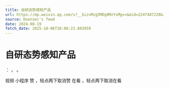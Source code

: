 ```yaml
---
title: 自研态势感知产品
url: https://mp.weixin.qq.com/s?__biz=Mzg5MDg0MzYxMg==&mid=2247487220&idx=1&sn=d8a517377d144095398ab86844096f10
source: Doonsec's feed
date: 2024-08-19
fetch_date: 2025-10-06T18:00:23.803959
---
```


# 自研态势感知产品

：
，
。

视频
小程序
赞
，轻点两下取消赞
在看
，轻点两下取消在看